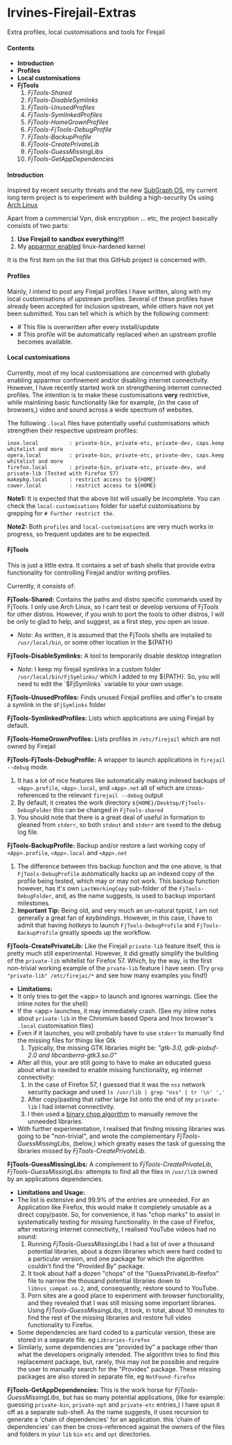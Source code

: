 # Irvines-Firejail-Extras
Extra profiles, local customisations and tools for Firejail

#### Contents
* **Introduction**
* **Profiles**
* **Local customisations**
* **FjTools**
  1. *FjTools-Shared*
  1. *FjTools-DisableSymlinks*
  1. *FjTools-UnusedProfiles*
  1. *FjTools-SymlinkedProfiles*
  1. *FjTools-HomeGrownProfiles*
  1. *FjTools-FjTools-DebugProfile*
  1. *FjTools-BackupProfile*
  1. *FjTools-CreatePrivateLib*
  1. *FjTools-GuessMissingLibs*
  1. *FjTools-GetAppDependencies*


#### Introduction
Inspired by recent security threats and the new [SubGraph OS](https://subgraph.com/), my current long term project is to experiment with building a high-security Os using [Arch Linux](https://www.archlinux.org)

Apart from a commercial Vpn, disk encryption ... etc, the project basically consists of two parts:
1. **Use Firejail to sandbox everything!!!**
1. My [apparmor enabled](https://aur.archlinux.org/pkgbase/linux-hardened-apparmor/) linux-hardened kernel

It is the first item on the list that this GitHub project is concerned with.

#### Profiles
Mainly, I intend to post any Firejail profiles I have written, along with my local customisations of upstream profiles. Several of these profiles have already been accepted for inclusion upstream, while others have not yet been submitted. You can tell which is which by the following comment:
* \# This file is overwritten after every install/update
* \# This profile will be automatically replaced when an upstream profile becomes available.

#### Local customisations
Currently, most of my local customisations are concerned with globally enabling apparmor confinement and/or disabling internet connectivity. However, I have recently started work on strengthening internet connected profiles. The intention is to make these customisations **very** restrictive, while mainlining basic functionality like for example, (in the case of browsers,) video and sound across a wide spectrum of websites.

The following `.local` files have potentially useful customisations which strengthen their respective upstream profiles:
```
inox.local        	: private-bin, private-etc, private-dev, caps.keep whitelist and more
opera.local       	: private-bin, private-etc, private-dev, caps.keep whitelist and more
firefox.local     	: private-bin, private-etc, private-dev, and private-lib (Tested with Firefox 57)
makepkg.local     	: restrict access to ${HOME}
cower.local       	: restrict access to ${HOME}
```

**Note1:** It is expected that the above list will usually be incomplete. You can check the `local-customisations` folder for useful customisations by grepping for `# Further restrict the`.

**Note2:** Both `profiles` and `local-customisations` are very much works in progress, so frequent updates are to be expected.

#### FjTools
This is just a little extra. It contains a set of bash shells that provide extra functionality for controlling Firejail and/or writing profiles.

Currently, it consists of:

**FjTools-Shared:** Contains the paths and distro specific commands used by FjTools. I only use Arch Linux, so I cant test or develop versions of FjTools for other distros. However, if you wish to port the tools to other distros, I will be only to glad to help, and suggest, as a first step, you open an issue.
* *Note*: As written, it is assumed that the FjTools shells are installed to `/usr/local/bin`, or some other location in the ${PATH}

**FjTools-DisableSymlinks:** A tool to temporarily disable desktop integration
* *Note*: I keep my firejail symlinks in a custom folder `/usr/local/bin/FjSymlinks/` which I added to my ${PATH}. So, you will need to edit the `$FjSymlinks` variable to your own usage.

**FjTools-UnusedProfiles:** Finds unused Firejail profiles and offer's to create a symlink in the `$FjSymlinks` folder

**FjTools-SymlinkedProfiles:** Lists which applications are using Firejail by default.

**FjTools-HomeGrownProfiles:** Lists profiles in `/etc/firejail` which are not owned by Firejail

**FjTools-FjTools-DebugProfile:** A wrapper to launch applications in `firejail --debug` mode.
1. It has a lot of nice features like automatically making indexed backups of `<App>.profile`, `<App>.local`, and `<App>.net` all of which are cross-referenced to the relevant `firejail --debug` output
1. By default, it creates the work directory `${HOME}/Desktop/FjTools-DebugFolder` this can be changed in `FjTools-shared`
1. You should note that there is a great deal of useful in formation to gleaned from `stderr`, so both `stdout` and `stderr` are `tee`ed to the debug log file.

**FjTools-BackupProfile:** Backup and/or restore a last working copy of `<App>.profile`, `<App>.local` and `<App>.net`
1. The difference between this backup function and the one above, is that `FjTools-DebugProfile` automatically backs up an indexed copy of the profile being tested, which may or may not work. This backup function however, has it's own `LastWorkingCopy` sub-folder of the `FjTools-DebugFolder`, and, as the name suggests, is used to backup important milestones.
1. **Important Tip:** Being old, and very much an un-natural typist, I am not generally a great fan of *keybindings*. However, in this case, I have to admit that having *hotkeys* to launch `FjTools-DebugProfile` and `FjTools-BackupProfile` greatly speeds up the workflow.

**FjTools-CreatePrivateLib:** Like the Firejail `private-lib` feature itself, this is pretty much still experimental. However, it did greatly simplify the building of the `private-lib` whitelist for Firefox 57. Which, by the way, is the first non-trivial working example of the `prvate-lib` feature I have seen. (Try `grep "private-lib" /etc/firejai/*` and see how many examples you find!)
* **Limitations:**
* It only tries to get the \<app\> to launch and ignores warnings. (See the inline notes for the shell)
* If the \<app\>  launches, it may immediately crash. (See my inline notes about `private-lib` in the Chromium based Opera and Inox browser's `.local` customisation files)
* Even if it launches, you will probably have to use `stderr` to manually find the missing files for things like Gtk
  1. Typically, the missing GTK libraries might be: *"gtk-3.0, gdk-pixbuf-2.0 and libcanberra-gtk3.so.0"*
* After all this, your are still going to have to make an educated guess about what is needed to enable missing functionality, eg internet connectivity:
  1. In the case of Firefox 57, I guessed that it was the `nss` network security package and used `ls /usr/lib | grep "nss" | tr '\n' ','`
  1. After copy/pasting that rather large list onto the end of my `private-lib` I had internet connectivity.
  1. I then used a [binary chop algorithm](https://en.wikipedia.org/wiki/Binary_search_algorithm) to manually remove the unneeded libraries.
* With further experimentation, I realised that finding missing libraries was going to be "non-trivial", and wrote the complementary *FjTools-GuessMissingLibs*, (below,) which greatly eases the task of guessing the libraries missed by *FjTools-CreatePrivateLib*.

**FjTools-GuessMissingLibs:** A complement to *FjTools-CreatePrivateLib*, *FjTools-GuessMissingLibs:* attempts to find all the files in `/usr/lib` owned by an applications dependencies.
* **Limitations and Usage:**
* The list is extensive and 99.9% of the entries are unneeded. For an Application like Firefox, this would make it completely unusable as a direct copy/paste. So, for convenience, it has "chop marks" to assist in systematically testing for missing functionality. In the case of Firefox, after restoring internet connectivity, I realised YouTube videos had no sound:
  1. Running *FjTools-GuessMissingLibs* I had a list of over a thousand potential libraries, about a dozen libraries which were hard coded to a particular version, and one package for which the algorithm couldn't find the "Provided By" package.
  1. It took about half a dozen "chops" of the "GuessPrivateLib-firefox" file to narrow the thousand potential libraries  down to `libnss_compat.so.2`, and, consequently, restore sound to YouTube.
  1. Porn sites are a good place to experiment with browser functionality, and they revealed that I was still missing some important libraries. Using *FjTools-GuessMissingLibs*, it took, in total, about 10 minutes to find the rest of the missing libraries and restore full video functionality to Firefox.
* Some dependencies are hard coded to a particular version, these are stored in a separate file. eg `Libraries-firefox`
* Similarly, some dependencies are "provided by" a package other than what the developers originally intended. The algorithm tries to find this replacement package, but, rarely, this may not be possible and require the user to manually search for the "Provides" package. These missing packages are also stored in separate file, eg `NotFound-firefox`


**FjTools-GetAppDependencies:** This is the work horse for *FjTools-GuessMissingLibs*, but has so many potential applications, (like for example: guessing `private-bin`, `private-opt` and `private-etc` entries,) I have spun it off as a separate sub-shell. As the name suggests, it uses recursion to generate a 'chain of dependencies' for an application. this 'chain of dependencies' can then be cross-referenced against the owners of the files and folders in your `lib` `bin` `etc` and `opt` directories.
